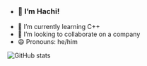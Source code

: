 - ### 👋 I’m Hachi!
- 🌱 I’m currently learning C++
- 💞 I’m looking to collaborate on a company
- 😄 Pronouns: he/him

![ GitHub stats](https://github-readme-stats.vercel.app/api?username=hachlil&show_icons=true&theme=tokyonight)
